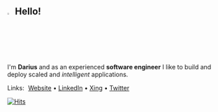 ## <img src="https://user-images.githubusercontent.com/670641/172169911-d9a7c453-c2ee-4bec-ac27-79e4631360ae.gif" width="2.5%" alt="Hello!"> Hello!

I'm **Darius** and as an experienced **software engineer** I like to build and deploy scaled and *intelligent* applications.

Links: [Website](https://www.darius.page/) • [LinkedIn](https://www.linkedin.com/in/dmorawiec) • [Xing](https://www.xing.com/profile/Darius_Morawiec) • [Twitter](twitter.com/darius_morawiec)

[![Hits](https://hits.seeyoufarm.com/api/count/incr/badge.svg?url=https%3A%2F%2Fgithub.com%2Fnok&count_bg=%2379C83D&title_bg=%23555555&icon=&icon_color=%23E7E7E7&title=Hits+%28Daily%2FTotal%29&edge_flat=false)](https://hits.seeyoufarm.com)
